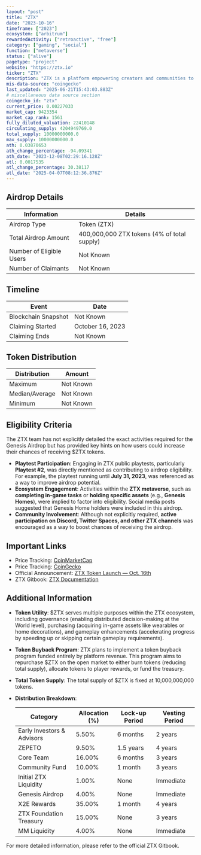 ```yaml
---
layout: "post"
title: "ZTX"
date: "2023-10-16"
timeframe: ["2023"]
ecosystem: ["arbitrum"]
rewardedActivity: ["retroactive", "free"]
category: ["gaming", "social"]
function: ["metaverse"]
status: ["alive"]
pagetype: "project"
website: "https://ztx.io"
ticker: "ZTX"
description: "ZTX is a platform empowering creators and communities to build, play, and earn within a metaverse ecosystem."
mis-data-source: "coingecko"
last_updated: "2025-06-21T15:43:03.883Z"
# miscellaneous data source section
coingecko_id: "ztx"
current_price: 0.00227033
market_cap: 9423354
market_cap_rank: 1561
fully_diluted_valuation: 22410148
circulating_supply: 4204949769.0
total_supply: 10000000000.0
max_supply: 10000000000.0
ath: 0.03870653
ath_change_percentage: -94.09341
ath_date: "2023-12-08T02:29:16.128Z"
atl: 0.0017535
atl_change_percentage: 30.38117
atl_date: "2025-04-07T08:12:36.876Z"
---
```


## Airdrop Details

| Information              | Details                                     |
| ------------------------ | ------------------------------------------- |
| Airdrop Type             | Token (ZTX)                                 |
| Total Airdrop Amount     | 400,000,000 ZTX tokens (4% of total supply) |
| Number of Eligible Users | Not Known                                   |
| Number of Claimants      | Not Known                                   |

## Timeline

| Event               | Date             |
| ------------------- | ---------------- |
| Blockchain Snapshot | Not Known        |
| Claiming Started    | October 16, 2023 |
| Claiming Ends       | Not Known        |

## Token Distribution

| Distribution   | Amount    |
| -------------- | --------- |
| Maximum        | Not Known |
| Median/Average | Not Known |
| Minimum        | Not Known |

## Eligibility Criteria

The ZTX team has not explicitly detailed the exact activities required for the Genesis Airdrop but has provided key hints on how users could increase their chances of receiving $ZTX tokens.
- **Playtest Participation**: Engaging in ZTX public playtests, particularly **Playtest #2**, was directly mentioned as contributing to airdrop eligibility. For example, the playtest running until **July 31, 2023**, was referenced as a way to improve airdrop potential.
- **Ecosystem Engagement**: Activities within the **ZTX metaverse**, such as **completing in-game tasks** or **holding specific assets** (e.g., **Genesis Homes**), were implied to factor into eligibility. Social media posts suggested that Genesis Home holders were included in this airdrop.
- **Community Involvement**: Although not explicitly required, **active participation on Discord, Twitter Spaces, and other ZTX channels** was encouraged as a way to boost chances of receiving the airdrop.

## Important Links

- Price Tracking: [CoinMarketCap](https://coinmarketcap.com/currencies/ztx)
- Price Tracking: [CoinGecko](https://www.coingecko.com/en/coins/ztx)
- Official Announcement: [ZTX Token Launch — Oct. 16th](https://medium.com/ztx-official/ztx-token-launch-oct-16th-44324ecb935d)
- ZTX Gitbook: [ZTX Documentation](https://docs.ztx.io)

## Additional Information

- **Token Utility**: $ZTX serves multiple purposes within the ZTX ecosystem, including governance (enabling distributed decision-making at the World level), purchasing (acquiring in-game assets like wearables or home decorations), and gameplay enhancements (accelerating progress by speeding up or skipping certain gameplay requirements).

- **Token Buyback Program**: ZTX plans to implement a token buyback program funded entirely by platform revenue. This program aims to repurchase $ZTX on the open market to either burn tokens (reducing total supply), allocate tokens to player rewards, or fund the treasury.

- **Total Token Supply**: The total supply of $ZTX is fixed at 10,000,000,000 tokens.

- **Distribution Breakdown**:

  | Category                   | Allocation (%) | Lock-up Period | Vesting Period |
  | -------------------------- | -------------- | -------------- | -------------- |
  | Early Investors & Advisors | 5.50%          | 6 months       | 2 years        |
  | ZEPETO                     | 9.50%          | 1.5 years      | 4 years        |
  | Core Team                  | 16.00%         | 6 months       | 3 years        |
  | Community Fund             | 10.00%         | 1 month        | 3 years        |
  | Initial ZTX Liquidity      | 1.00%          | None           | Immediate      |
  | Genesis Airdrop            | 4.00%          | None           | Immediate      |
  | X2E Rewards                | 35.00%         | 1 month        | 4 years        |
  | ZTX Foundation Treasury    | 15.00%         | None           | 3 years        |
  | MM Liquidity               | 4.00%          | None           | Immediate      |

For more detailed information, please refer to the official ZTX Gitbook.